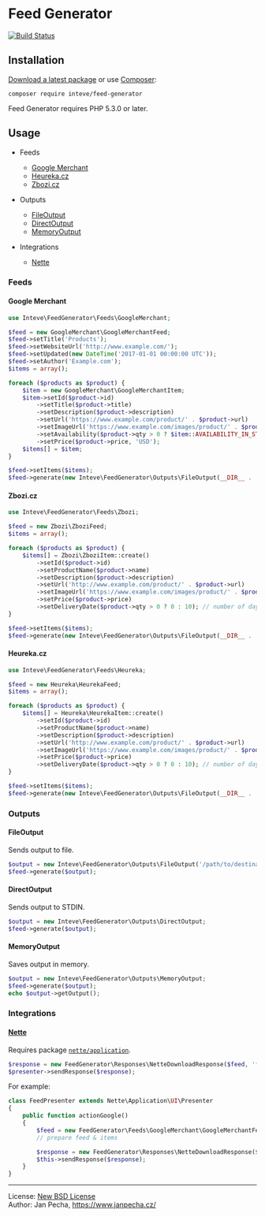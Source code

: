 
# Feed Generator

[![Build Status](https://travis-ci.org/inteve/feed-generator.svg?branch=master)](https://travis-ci.org/inteve/feed-generator)


## Installation

[Download a latest package](https://github.com/inteve/feed-generator/releases) or use [Composer](http://getcomposer.org/):

```
composer require inteve/feed-generator
```

Feed Generator requires PHP 5.3.0 or later.


## Usage

* Feeds
	* [Google Merchant](#google-merchant)
	* [Heureka.cz](#heurekacz)
	* [Zbozi.cz](#zbozicz)

* Outputs
	* [FileOutput](#fileoutput)
	* [DirectOutput](#directoutput)
	* [MemoryOutput](#memoryoutput)

* Integrations
	* [Nette](#nette)


### Feeds

#### Google Merchant

``` php
use Inteve\FeedGenerator\Feeds\GoogleMerchant;

$feed = new GoogleMerchant\GoogleMerchantFeed;
$feed->setTitle('Products');
$feed->setWebsiteUrl('http://www.example.com/');
$feed->setUpdated(new DateTime('2017-01-01 00:00:00 UTC'));
$feed->setAuthor('Example.com');
$items = array();

foreach ($products as $product) {
	$item = new GoogleMerchant\GoogleMerchantItem;
	$item->setId($product->id)
		->setTitle($product->title)
		->setDescription($product->description)
		->setUrl('https://www.example.com/product/' . $product->url)
		->setImageUrl('https://www.example.com/images/product/' . $product->id)
		->setAvailability($product->qty > 0 ? $item::AVAILABILITY_IN_STOCK : $item::AVAILABILITY_OUT_OF_STOCK)
		->setPrice($product->price, 'USD');
	$items[] = $item;
}

$feed->setItems($items);
$feed->generate(new Inteve\FeedGenerator\Outputs\FileOutput(__DIR__ . '/feeds/google.xml'));
```

#### Zbozi.cz

``` php
use Inteve\FeedGenerator\Feeds\Zbozi;

$feed = new Zbozi\ZboziFeed;
$items = array();

foreach ($products as $product) {
	$items[] = Zbozi\ZboziItem::create()
		->setId($product->id)
		->setProductName($product->name)
		->setDescription($product->description)
		->setUrl('http://www.example.com/product/' . $product->url)
		->setImageUrl('https://www.example.com/images/product/' . $product->id)
		->setPrice($product->price)
		->setDeliveryDate($product->qty > 0 ? 0 : 10); // number of days or DateTime
}

$feed->setItems($items);
$feed->generate(new Inteve\FeedGenerator\Outputs\FileOutput(__DIR__ . '/feeds/zbozi.xml'));
```


#### Heureka.cz

``` php
use Inteve\FeedGenerator\Feeds\Heureka;

$feed = new Heureka\HeurekaFeed;
$items = array();

foreach ($products as $product) {
	$items[] = Heureka\HeurekaItem::create()
		->setId($product->id)
		->setProductName($product->name)
		->setDescription($product->description)
		->setUrl('http://www.example.com/product/' . $product->url)
		->setImageUrl('https://www.example.com/images/product/' . $product->id)
		->setPrice($product->price)
		->setDeliveryDate($product->qty > 0 ? 0 : 10); // number of days or DateTime
}

$feed->setItems($items);
$feed->generate(new Inteve\FeedGenerator\Outputs\FileOutput(__DIR__ . '/feeds/heureka.xml'));
```


### Outputs

#### FileOutput

Sends output to file.

``` php
$output = new Inteve\FeedGenerator\Outputs\FileOutput('/path/to/destination/feed.xml');
$feed->generate($output);
```


#### DirectOutput

Sends output to STDIN.

``` php
$output = new Inteve\FeedGenerator\Outputs\DirectOutput;
$feed->generate($output);
```


#### MemoryOutput

Saves output in memory.

``` php
$output = new Inteve\FeedGenerator\Outputs\MemoryOutput;
$feed->generate($output);
echo $output->getOutput();
```


### Integrations

#### [Nette](https://nette.org/)

Requires package [`nette/application`](https://packagist.org/packages/nette/application).

``` php
$response = new FeedGenerator\Responses\NetteDownloadResponse($feed, 'filename');
$presenter->sendResponse($response);
```

For example:

``` php
class FeedPresenter extends Nette\Application\UI\Presenter
{
	public function actionGoogle()
	{
		$feed = new FeedGenerator\Feeds\GoogleMerchant\GoogleMerchantFeed;
		// prepare feed & items

		$response = new FeedGenerator\Responses\NetteDownloadResponse($feed, 'google.xml');
		$this->sendResponse($response);
	}
}
```

------------------------------

License: [New BSD License](license.md)
<br>Author: Jan Pecha, https://www.janpecha.cz/
